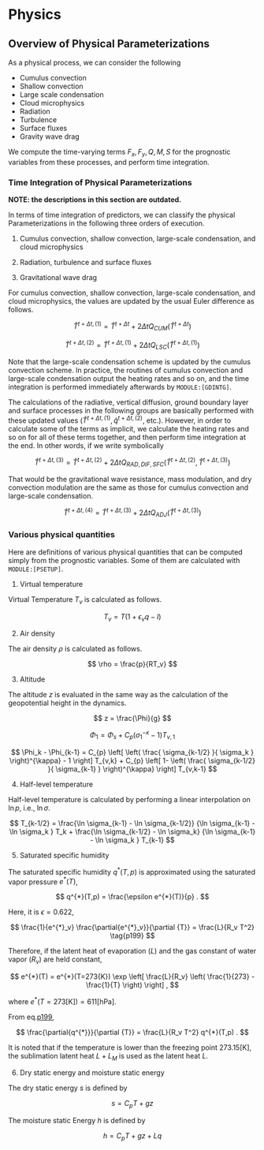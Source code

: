 # Physics

## Overview of Physical Parameterizations

As a physical process, we can consider the following

- Cumulus convection
- Shallow convection
- Large scale condensation
- Cloud microphysics
- Radiation
- Turbulence
- Surface fluxes
- Gravity wave drag

We compute the time-varying terms $F_x, F_y, Q, M, S$ for the prognostic variables from these processes, and perform time integration.

### Time Integration of Physical Parameterizations

**NOTE: the descriptions in this section are outdated.**

In terms of time integration of predictors, we can classify the physical Parameterizations in the following three orders of execution.

1. Cumulus convection, shallow convection, large-scale condensation, and cloud microphysics

2. Radiation, turbulence and surface fluxes

3. Gravitational wave drag

For cumulus convection, shallow convection, large-scale condensation, and cloud microphysics, the values are updated by the usual Euler difference as follows.

$$
  \hat{T}^{t+\Delta t,(1)} = \hat{T}^{t+\Delta t}
                         +  2 \Delta t Q_{CUM}(\hat{T}^{t+\Delta t})
$$


$$
  \hat{T}^{t+\Delta t,(2)} = \hat{T}^{t+\Delta t,(1)}
                         +  2 \Delta t Q_{LSC}(\hat{T}^{t+\Delta t,(1)})
$$


Note that the large-scale condensation scheme is updated by the cumulus convection scheme. In practice, the routines of cumulus convection and large-scale condensation output the heating rates and so on, and the time integration is performed immediately afterwards by `MODULE:[GDINTG]`.

The calculations of the radiative, vertical diffusion, ground boundary layer and surface processes in the following groups are basically performed with these updated values ($\hat{T}^{t+\Delta t,(1)}, \hat{q}^{t+\Delta t,(2)}$, etc.). However, in order to calculate some of the terms as implicit, we calculate the heating rates and so on for all of these terms together, and then perform time integration at the end. In other words, if we write symbolically

$$
  \hat{T}^{t+\Delta t,(3)} = \hat{T}^{t+\Delta t,(2)}
              + 2 \Delta t Q_{RAD,DIF,SFC}
               (\hat{T}^{t+\Delta t,(2)},\hat{T}^{t+\Delta t,(3)})
$$


That would be the gravitational wave resistance, mass modulation, and dry convection modulation are the same as those for cumulus convection and large-scale condensation.

$$
  \hat{T}^{t+\Delta t,(4)} = \hat{T}^{t+\Delta t,(3)}
              +  2 \Delta t Q_{ADJ}(\hat{T}^{t+\Delta t,(3)})
$$

### Various physical quantities

Here are definitions of various physical quantities that can be computed simply from the prognostic variables. Some of them are calculated with `MODULE:[PSETUP]`.

1. Virtual temperature

Virtual Temperature $T_v$ is calculated as follows.

$$
  T_v = T ( 1 + \epsilon_v q - l )
$$


2. Air density

 The air density $\rho$ is calculated as follows.

$$
  \rho = \frac{p}{RT_v}
$$


3. Altitude

The altitude $z$ is evaluated in the same way as the calculation of the geopotential height in the dynamics.

$$
  z = \frac{\Phi}{g}
$$

$$
 \Phi_{1}  =  \Phi_{s} + C_{p} ( \sigma_{1}^{-\kappa} - 1  ) T_{v,1}
$$

$$
 \Phi_k - \Phi_{k-1}
   =  C_{p}
   \left[ \left( \frac{ \sigma_{k-1/2} }{ \sigma_k } \right)^{\kappa}
          - 1 \right] T_{v,k}
       + C_{p}
   \left[ 1-
         \left( \frac{ \sigma_{k-1/2} }{ \sigma_{k-1} } \right)^{\kappa}
              \right] T_{v,k-1}
$$

4. Half-level temperature

Half-level temperature is calculated by performing a linear interpolation on $\ln p$, i.e., $\ln \sigma$.

$$
  T_{k-1/2} = \frac{\ln \sigma_{k-1} - \ln \sigma_{k-1/2}}
                   {\ln \sigma_{k-1} - \ln \sigma_k      } T_k
            + \frac{\ln \sigma_{k-1/2} - \ln \sigma_k}
                   {\ln \sigma_{k-1} - \ln \sigma_k      } T_{k-1}
$$


5. Saturated specific humidity

The saturated specific humidity $q^{*}(T,p)$ is approximated using the saturated vapor pressure $e^{*}(T)$,

$$
q^{*}(T,p) = \frac{\epsilon e^{*}(T)}{p} .
$$

Here, it is $\epsilon=0.622$,

$$
\frac{1}{e^{*}_v} \frac{\partial{e^{*}_v}}{\partial {T}} = \frac{L}{R_v T^2} \tag{p199}
$$

Therefore, if the latent heat of evaporation ($L$) and the gas constant of water vapor ($R_v$) are held constant,

$$
  e^{*}(T) = e^{*}(T=273{K})
                      \exp \left[ \frac{L}{R_v}
                            \left( \frac{1}{273} - \frac{1}{T} \right)
                       \right] ,
$$

where $e^{*}(T=273 \mathrm{[K]}) = 611 \mathrm{[hPa]}$.

From eq.[p199](#p199),

$$
\frac{\partial{q^{*}}}{\partial {T}} = \frac{L}{R_v T^2} q^{*}(T,p) .
$$


It is noted that if the temperature is lower than the freezing point $273.15 \mathrm{[K]}$, the sublimation latent heat $L+L_M$ is used as the latent heat $L$.

6. Dry static energy and moisture static energy

The dry static energy $s$ is defined by

$$
  s = C_p T + g z
$$

The moisture static Energy $h$ is defined by

$$
  h = C_p T + g z + L q
$$
